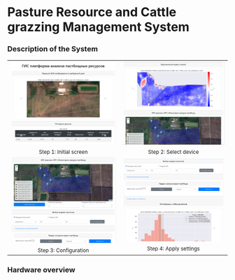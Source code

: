 # Pasture Resource and Cattle grazzing Management System

### Description of the System <br/>

<table>
  <tr>
    <td align="center">
      <img src="Screenshot_1.png" width="300"/><br/>
      <sub>Step 1: Initial screen</sub>
    </td>
    <td align="center">
      <img src="Screenshot_2.png" width="300"/><br/>
      <sub>Step 2: Select device</sub>
    </td>
  </tr>
  <tr>
    <td align="center">
      <img src="Screenshot_3.png" width="300"/><br/>
      <sub>Step 3: Configuration</sub>
    </td>
    <td align="center">
      <img src="Screenshot_4.png" width="300"/><br/>
      <sub>Step 4: Apply settings</sub>
    </td>
  </tr>
  <!-- Add more rows as needed -->
</table>

### Hardware overview <br/>
